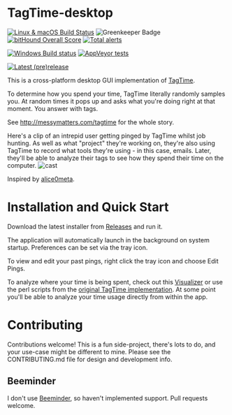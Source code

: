 # TagTime-desktop

[![Linux & macOS Build Status](https://travis-ci.org/mykter/TagTime-desktop.svg?branch=master)](https://travis-ci.org/mykter/TagTime-desktop)
![Greenkeeper Badge](https://badges.greenkeeper.io/mykter/TagTime-desktop.svg)
[![bitHound Overall Score](https://www.bithound.io/github/mykter/TagTime-desktop/badges/score.svg)](https://www.bithound.io/github/mykter/TagTime-desktop)
[![Total alerts](https://img.shields.io/lgtm/alerts/g/mykter/TagTime-desktop.svg?logo=lgtm&logoWidth=18)](https://lgtm.com/projects/g/mykter/TagTime-desktop/alerts/)

[![Windows Build status](https://ci.appveyor.com/api/projects/status/vo15dgoqrb6k4fc4?svg=true)](https://ci.appveyor.com/project/mykter/tagtime-desktop)
[![AppVeyor tests](https://img.shields.io/appveyor/tests/mykter/TagTime-desktop.svg?logo=appveyor)](https://ci.appveyor.com/project/mykter/tagtime-desktop/build/tests)

[![Latest (pre)release](https://img.shields.io/github/release/mykter/TagTime-desktop/all.svg)](https://github.com/mykter/TagTime-desktop/releases)

This is a cross-platform desktop GUI implementation of [TagTime](https://github.com/dreeves/TagTime).

To determine how you spend your time, TagTime literally randomly samples you. At random times it pops up and asks what you're doing right at that moment. You answer with tags.

See http://messymatters.com/tagtime for the whole story.

Here's a clip of an intrepid user getting pinged by TagTime whilst job hunting. As well as what "project" they're working on, they're also using TagTime to record what tools they're using - in this case, emails. Later, they'll be able to analyze their tags to see how they spend their time on the computer.
![cast](https://user-images.githubusercontent.com/1424497/38167891-69506068-3536-11e8-86d5-5962e053a84e.gif)

Inspired by [alice0meta](https://github.com/alice0meta/TagTime).

# Installation and Quick Start

Download the latest installer from [Releases](https://github.com/mykter/TagTime-desktop/releases) and run it.

The application will automatically launch in the background on system startup. Preferences can be set via the tray icon.

To view and edit your past pings, right click the tray icon and choose Edit Pings.

To analyze where your time is being spent, check out this [Visualizer](https://alexschell.shinyapps.io/tagtime-vis/) or use the perl scripts from the [original TagTime implementation](https://github.com/tagtime/TagTime). At some point you'll be able to analyze your time usage directly from within the app.

# Contributing

Contributions welcome! This is a fun side-project, there's lots to do, and your use-case might be different to mine.
Please see the CONTRIBUTING.md file for design and development info.

## Beeminder

I don't use [Beeminder](https://beeminder.com), so haven't implemented support. Pull requests welcome.
